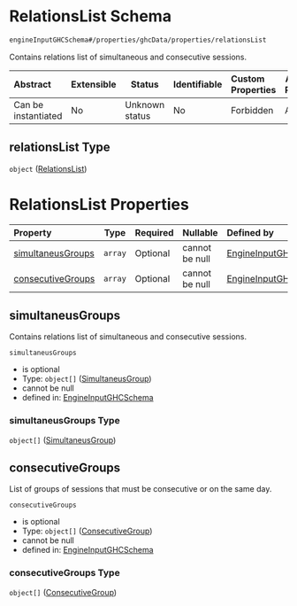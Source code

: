 # RelationsList Schema

```txt
engineInputGHCSchema#/properties/ghcData/properties/relationsList
```

Contains relations list of simultaneous and consecutive sessions.


| Abstract            | Extensible | Status         | Identifiable | Custom Properties | Additional Properties | Access Restrictions | Defined In                                                         |
| :------------------ | ---------- | -------------- | ------------ | :---------------- | --------------------- | ------------------- | ------------------------------------------------------------------ |
| Can be instantiated | No         | Unknown status | No           | Forbidden         | Allowed               | none                | [ghc.schema.json\*](../out/ghc.schema.json "open original schema") |

## relationsList Type

`object` ([RelationsList](ghc-properties-ghcdata-properties-relationslist.md))

# RelationsList Properties

| Property                                | Type    | Required | Nullable       | Defined by                                                                                                                                                                                               |
| :-------------------------------------- | ------- | -------- | -------------- | :------------------------------------------------------------------------------------------------------------------------------------------------------------------------------------------------------- |
| [simultaneusGroups](#simultaneusgroups) | `array` | Optional | cannot be null | [EngineInputGHCSchema](ghc-properties-ghcdata-properties-relationslist-properties-simultaneusgroups.md "engineInputGHCSchema#/properties/ghcData/properties/relationsList/properties/simultaneusGroups") |
| [consecutiveGroups](#consecutivegroups) | `array` | Optional | cannot be null | [EngineInputGHCSchema](ghc-properties-ghcdata-properties-relationslist-properties-consecutivegroups.md "engineInputGHCSchema#/properties/ghcData/properties/relationsList/properties/consecutiveGroups") |

## simultaneusGroups

Contains relations list of simultaneous and consecutive sessions.


`simultaneusGroups`

-   is optional
-   Type: `object[]` ([SimultaneusGroup](ghc-properties-ghcdata-properties-relationslist-properties-simultaneusgroups-simultaneusgroup.md))
-   cannot be null
-   defined in: [EngineInputGHCSchema](ghc-properties-ghcdata-properties-relationslist-properties-simultaneusgroups.md "engineInputGHCSchema#/properties/ghcData/properties/relationsList/properties/simultaneusGroups")

### simultaneusGroups Type

`object[]` ([SimultaneusGroup](ghc-properties-ghcdata-properties-relationslist-properties-simultaneusgroups-simultaneusgroup.md))

## consecutiveGroups

List of groups of sessions that must be consecutive or on the same day.


`consecutiveGroups`

-   is optional
-   Type: `object[]` ([ConsecutiveGroup](ghc-properties-ghcdata-properties-relationslist-properties-consecutivegroups-consecutivegroup.md))
-   cannot be null
-   defined in: [EngineInputGHCSchema](ghc-properties-ghcdata-properties-relationslist-properties-consecutivegroups.md "engineInputGHCSchema#/properties/ghcData/properties/relationsList/properties/consecutiveGroups")

### consecutiveGroups Type

`object[]` ([ConsecutiveGroup](ghc-properties-ghcdata-properties-relationslist-properties-consecutivegroups-consecutivegroup.md))
